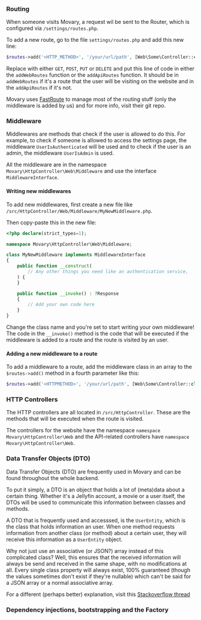 ### Routing

When someone visits Movary, a request wil be sent to the Router, which is configured via `/settings/routes.php`.

To add a new route, go to the file `settings/routes.php` and add this new line:

```php
$routes->add('<HTTP_METHOD>', '/your/url/path', [Web\Some\Controller::class, 'Method']);
```

Replace <HTTPMethod> with either `GET`, `POST`, `PUT` or `DELETE` and put this line of code in either the `addWebRoutes` function or the `addApiRoutes` function. It should be
in `addWebRoutes` if it's a route that the user will be visiting on the website and in the `addApiRoutes` if it's not.

Movary uses [FastRoute](https://github.com/nikic/FastRoute) to manage most of the routing stuff (only the middleware is added by us) and for more info, visit their git repo.

### Middleware

Middlewares are methods that check if the user is allowed to do this. For example, to check if someone is allowed to access the settings page, the middleware `UserIsAuthenticated`
will be used and to check if the user is an admin, the middleware `UserIsAdmin` is used.

All the middleware are in the namespace `Movary\HttpController\Web\Middleware` and use the interface `MiddlewareInterface`.

#### Writing new middlewares

To add new middlewares, first create a new file like `/src/HttpController/Web/Middleware/MyNewMiddleware.php`.

Then copy-paste this in the new file:

```php
<?php declare(strict_types=1);

namespace Movary\HttpController\Web\Middleware;

class MyNewMiddleware implements MiddlewareInterface
{
    public function __construct(
        // Any other things you need like an authentication service,
    ) {
    }

    public function __invoke() : ?Response
    {
        // Add your own code here
    }
}
```

Change the class name and you're set to start writing your own middleware! The code in the `__invoke()` method is the code that will be executed if the middleware is added to a
route and the route is visited by an user.

#### Adding a new middleware to a route

To add a middleware to a route, add the middleware class in an array to the `$routes->add()` method in a fourth parameter like this:

```php
$routes->add('<HTTPMETHOD>', '/your/url/path', [Web\Some\Controller::class, 'Method'], [Web\Middleware\MyNewMiddleware::class, Web\Middleware\MyNewMiddlewareTwo::class]);
```

### HTTP Controllers

The HTTP controllers are all located in `/src/HttpController`. These are the methods that will be executed when the route is visited.

The controllers for the website have the namespace `namespace Movary\HttpController\Web` and the API-related controllers have `namespace Movary\HttpController\Web`.

### Data Transfer Objects (DTO)

Data Transfer Objects (DTO) are frequently used in Movary and can be found throughout the whole backend.

To put it simply, a DTO is an object that holds a lot of (meta)data about a certain thing. Whether it's a Jellyfin account, a movie or a user itself, the DTOs will be used to
communicate this information between classes and methods.

A DTO that is frequently used and accesssed, is the `UserEntity`, which is the class that holds information an user. When one method requests information from another class (or
method) about a certain user, they will receive this information as a `UserEntity` object.

Why not just use an associative (or JSON?) array instead of this complicated class? Well, this ensures that the received information will always be send and received in the same
shape, with no modifications at all. Every single class property will always exist, 100% guaranteed (though the values sometimes don't exist if they're nullable) which can't be
said for a JSON array or a normal associative array.

For a different (perhaps better) explanation, visit this [Stackoverflow thread](https://stackoverflow.com/q/1051182/12096297)

### Dependency injections, bootstrapping and the Factory

<!-- TODO: Please add some explanation how this works --> 
